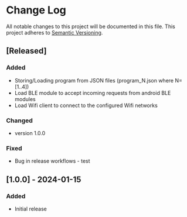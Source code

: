 # Change Log

All notable changes to this project will be documented in this file.
This project adheres to [Semantic Versioning](http://semver.org/).

## [Released]

### Added
- Storing/Loading program from JSON files (program_N.json where N=[1..4])
- Load BLE module to accept incoming requests from android BLE modules
- Load Wifi client to connect to the configured Wifi networks

### Changed
- version 1.0.0

### Fixed
- Bug in release workflows - test

## [1.0.0] - 2024-01-15

### Added
- Initial release
